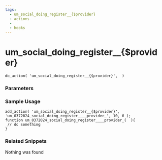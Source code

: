```yaml
---
tags: 
  - um_social_doing_register__{$provider}
  - actions
  - 
  - hooks
---
```

# um\_social\_doing\_register\_\_{$provider}

``` php:no-line-numbers
do_action( 'um_social_doing_register__{$provider}',  )
```
<div class='hook-sep'></div>

### Parameters

<div class='hook-sep'></div>



### Sample Usage

``` php:no-line-numbers
add_action( 'um_social_doing_register__{$provider}', 'um_0372024_social_doing_register____provider_', 10, 0 );
function um_0372024_social_doing_register____provider_(  ){
 // do something
}
```
<div class='hook-sep'></div>



### Related Snippets

Nothing was found

